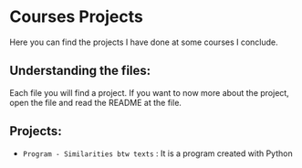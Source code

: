 # Courses Projects
Here you can find the projects I have done at some courses I conclude.

## Understanding the files:
Each file you will find a project. If you want to now more about the project, open the file and read the README at the file.

## Projects:
- `Program - Similarities btw texts` : It is a program created with Python
